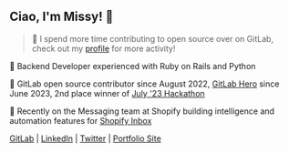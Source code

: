 ## Ciao, I'm Missy! 👋

> 🔔 I spend more time contributing to open source over on GitLab, check out my [profile](https://gitlab.com/missy-davies) for more activity!

💎 Backend Developer experienced with Ruby on Rails and Python

🦊 GitLab open source contributor since August 2022, [GitLab Hero](https://about.gitlab.com/community/heroes/members/#missy-davies) since June 2023, 2nd place winner of [July '23 Hackathon](https://forum.gitlab.com/t/announcing-the-fy24-q2-hackathon-results/91342)

💬 Recently on the Messaging team at Shopify building intelligence and automation features for [Shopify Inbox](https://www.shopify.com/inbox)

[GitLab](https://gitlab.com/missy-davies) |
[LinkedIn](https://www.linkedin.com/in/missydavies/) | 
[Twitter](https://twitter.com/missy_davies_) | 
[Portfolio Site](https://missy-davies.github.io/)
